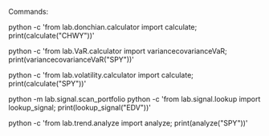 Commands:

<!-- Donchian -->
python -c 'from lab.donchian.calculator import calculate; print(calculate("CHWY"))'
<!-- Value at Risk -->
python -c 'from lab.VaR.calculator import variancecovarianceVaR; print(variancecovarianceVaR("SPY"))'
<!-- Volatility -->
python -c 'from lab.volatility.calculator import calculate; print(calculate("SPY"))'
<!-- Signal -->
python -m lab.signal.scan_portfolio
python -c 'from lab.signal.lookup import lookup_signal; print(lookup_signal("EDV"))'
<!-- Trend -->
python -c 'from lab.trend.analyze import analyze; print(analyze("SPY"))'